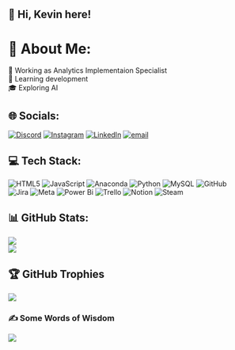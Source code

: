 <!-- L2 Profile -->

## 👋 Hi, Kevin here!

# 💫 About Me:
🔭 Working as Analytics Implementaion Specialist<br>
🌱 Learning development<br>
🎓 Exploring AI


## 🌐 Socials:
[![Discord](https://img.shields.io/badge/Discord-%237289DA.svg?logo=discord&logoColor=white)](https://discord.gg/https://discord.gg/yA6TuFEj) [![Instagram](https://img.shields.io/badge/Instagram-%23E4405F.svg?logo=Instagram&logoColor=white)](https://instagram.com/kvncyb) [![LinkedIn](https://img.shields.io/badge/LinkedIn-%230077B5.svg?logo=linkedin&logoColor=white)](https://linkedin.com/in/kvncyb) [![email](https://img.shields.io/badge/Email-D14836?logo=gmail&logoColor=white)](mailto:kvn.cyb@gmail.com) 

## 💻 Tech Stack:
![HTML5](https://img.shields.io/badge/html5-%23E34F26.svg?style=flat&logo=html5&logoColor=white) ![JavaScript](https://img.shields.io/badge/javascript-%23323330.svg?style=flat&logo=javascript&logoColor=%23F7DF1E) ![Anaconda](https://img.shields.io/badge/Anaconda-%2344A833.svg?style=flat&logo=anaconda&logoColor=white) ![Python](https://img.shields.io/badge/python-3670A0?style=flat&logo=python&logoColor=ffdd54) ![MySQL](https://img.shields.io/badge/mysql-4479A1.svg?style=flat&logo=mysql&logoColor=white) ![GitHub](https://img.shields.io/badge/github-%23121011.svg?style=flat&logo=github&logoColor=white)<br/> ![Jira](https://img.shields.io/badge/jira-%230A0FFF.svg?style=flat&logo=jira&logoColor=white) ![Meta](https://img.shields.io/badge/Meta-%230467DF.svg?style=flat&logo=Meta&logoColor=white) ![Power Bi](https://img.shields.io/badge/power_bi-F2C811?style=flat&logo=powerbi&logoColor=black) ![Trello](https://img.shields.io/badge/Trello-%23026AA7.svg?style=flat&logo=Trello&logoColor=white) ![Notion](https://img.shields.io/badge/Notion-%23000000.svg?style=flat&logo=notion&logoColor=white) ![Steam](https://img.shields.io/badge/steam-%23000000.svg?style=flat&logo=steam&logoColor=white)
## 📊 GitHub Stats:
![](https://github-readme-stats.vercel.app/api?username=kvncyb&theme=neon&hide_border=true&include_all_commits=false&count_private=false)<br/>
![](https://nirzak-streak-stats.vercel.app/?user=kvncyb&theme=neon&hide_border=true)<br/>
<!-- ![](https://github-readme-stats.vercel.app/api/top-langs/?username=kvncyb&theme=neon&hide_border=true&include_all_commits=false&count_private=false&layout=compact)
-->

## 🏆 GitHub Trophies
![](https://github-profile-trophy.vercel.app/?username=kvncyb&theme=neon&no-frame=true&no-bg=true&margin-w=4)

### ✍️ Some Words of Wisdom
![](https://quotes-github-readme.vercel.app/api?type=horizontal&theme=radical)

